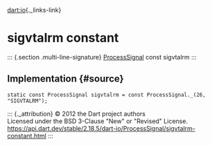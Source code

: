 [dart:io](../../dart-io/dart-io-library){._links-link}

sigvtalrm constant
==================

::: {.section .multi-line-signature}
[ProcessSignal](../processsignal-class) const sigvtalrm
:::

Implementation {#source}
--------------

``` {.language-dart data-language="dart"}
static const ProcessSignal sigvtalrm = const ProcessSignal._(26, "SIGVTALRM");
```

::: {._attribution}
© 2012 the Dart project authors\
Licensed under the BSD 3-Clause \"New\" or \"Revised\" License.\
<https://api.dart.dev/stable/2.18.5/dart-io/ProcessSignal/sigvtalrm-constant.html>
:::
